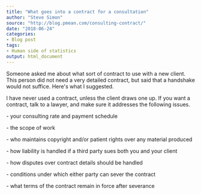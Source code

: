 ```yaml
---
title: "What goes into a contract for a consultation"
author: "Steve Simon"
source: "http://blog.pmean.com/consulting-contract/"
date: "2018-06-24"
categories:
- Blog post
tags:
- Human side of statistics
output: html_document
---
```


Someone asked me about what sort of contract to use with a new client.
This person did not need a very detailed contract, but said that a
handshake would not suffice. Here's what I suggested.

<!---More--->

I have never used a contract, unless the client draws one up. If you
want a contract, talk to a lawyer, and make sure it addresses the
following issues.





\- your consulting rate and payment schedule

\- the scope of work

\- who maintains copyright and/or patient rights over any material
produced

\- how liability is handled if a third party sues both you and your
client

\- how disputes over contract details should be handled

\- conditions under which either party can sever the contract

\- what terms of the contract remain in force after severance








